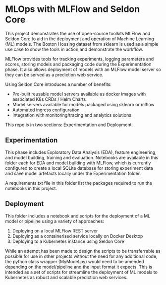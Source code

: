 # MLOps with MLFlow and Seldon Core

This project demonstrates the use of open-source toolkits MLFlow and Seldon Core to aid in the deployment and operation of Machine Learning (ML) models. The Boston Housing dataset from sklearn is used as a simple use case to show the tools in action and demonstrate the workflow.

MLFlow provides tools for tracking experiments, logging parameters and scores, storing models and packaging code during the Experimentation phase. It also allows deployment of models with an MLFlow model server so they can be served as a prediction web service. 

Using Seldon Core introduces a number of benefits:
 - Pre-built reusable model servers available as docker images with associated K8s CRDs / Helm Charts
 - Model servers available for models packaged using sklearn or mlflow
 - Automated ingress configuration
 - Integration with monitoring/tracing and analytics solutions

This repo is in two sections: Experimentation and Deployment.

## Experimentation

This phase includes Exploratory Data Analysis (EDA), feature engineering, and model building, training and evaluation. Notebooks are available in this folder each for EDA and model building with MLFlow, which is currently configured to create a local SQLite database for storing experiment data and save model artefacts locally under the Experimentation folder.   

A requirements.txt file in this folder list the packages required to run the notebooks in this project.

## Deployment

This folder includes a notebook and scripts for the deployment of a ML model or pipeline using a variety of approaches:
1. Deploying on a local MLFlow REST server
2. Deploying as a containerised service locally on Docker Desktop
3. Deploying to a Kubernetes instance using Seldon Core

While an attempt has been made to design the scripts to be transferrable as possible for use in other projects without the need for any additional code, the python class wrapper (MyModel.py) would need to be amended depending on the model/pipeline and the input format it expects. This is intended as a set of scripts for streamline the deployment of ML models to Kubernetes as robust and scalable prediction web services.